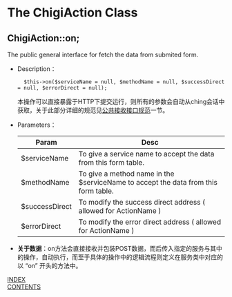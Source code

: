 The ChigiAction Class
===============================

## ChigiAction::on;

The public general interface for fetch the data from submited form.

* Description：

		$this->on($serviceName = null, $methodName = null, $successDirect = null, $errorDirect = null);

	本操作可以直接暴露于HTTP下提交运行，则所有的参数会自动从ching会话中获取，关于此部分详细的规范见[公共接收接口规范](#-8)一节。

* Parameters：

	Param                   |Desc
	------------------------|-----------------------------
	$serviceName            |To give a service name to accept the data from this form table.
	$methodName             |To give a method name in the $serviceName to accept the data from this form table.
	$successDirect          |To modify the success direct address ( allowed for ActionName )
	$errorDirect            |To modify the error direct address ( allowed for ActionName )

* **关于数据**：on方法会直接接收并包装POST数据，而后传入指定的服务与其中的操作，自动执行，而至于具体的操作中的逻辑流程则定义在服务类中对应的以 “on” 开头的方法中。

[INDEX](#index)		
[CONTENTS](./index.md#contents)
